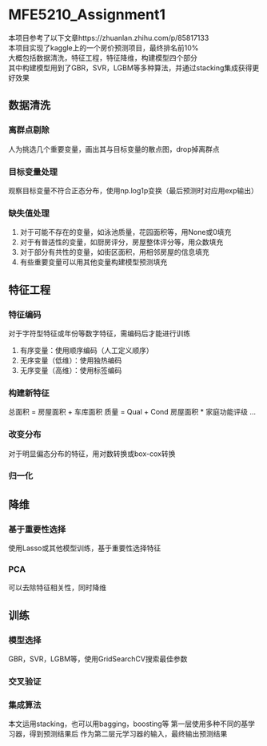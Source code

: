 # MFE5210_Assignment1
本项目参考了以下文章https://zhuanlan.zhihu.com/p/85817133<br>
本项目实现了kaggle上的一个房价预测项目，最终排名前10%<br>
大概包括数据清洗，特征工程，特征降维，构建模型四个部分<br>
其中构建模型用到了GBR，SVR，LGBM等多种算法，并通过stacking集成获得更好效果<br>

## 数据清洗
### 离群点剔除
人为挑选几个重要变量，画出其与目标变量的散点图，drop掉离群点
### 目标变量处理
观察目标变量不符合正态分布，使用np.log1p变换（最后预测时对应用exp输出）
### 缺失值处理
1. 对于可能不存在的变量，如泳池质量，花园面积等，用None或0填充
2. 对于有普适性的变量，如厨房评分，房屋整体评分等，用众数填充
3. 对于部分有共性的变量，如街区面积，用相邻房屋的信息填充
4. 有些重要变量可以用其他变量构建模型预测填充

## 特征工程
### 特征编码
对于字符型特征或年份等数字特征，需编码后才能进行训练
1. 有序变量：使用顺序编码（人工定义顺序）
2. 无序变量（低维）：使用独热编码
3. 无序变量（高维）：使用标签编码
### 构建新特征
总面积 = 房屋面积 + 车库面积
质量 = Qual + Cond
房屋面积 * 家庭功能评级
...
###  改变分布
对于明显偏态分布的特征，用对数转换或box-cox转换
### 归一化

## 降维
### 基于重要性选择
使用Lasso或其他模型训练，基于重要性选择特征
### PCA
可以去除特征相关性，同时降维

## 训练
### 模型选择
GBR，SVR，LGBM等，使用GridSearchCV搜索最佳参数
### 交叉验证
### 集成算法
本文运用stacking，也可以用bagging，boosting等
第一层使用多种不同的基学习器，得到预测结果后
作为第二层元学习器的输入，最终输出预测结果
